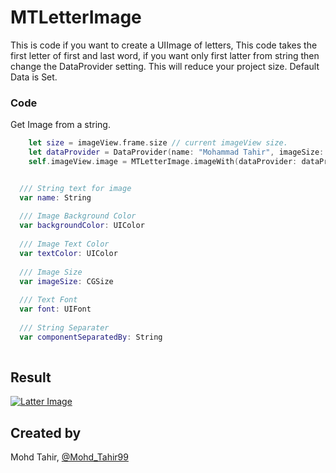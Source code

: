 # MTLetterImage
This is code if you want to create a UIImage of letters, This code takes the first letter of first and last word, if you want only first latter from string then change the DataProvider setting. This will reduce your project size. Default Data is Set.

### Code

Get Image from a string. 
``` swift
    let size = imageView.frame.size // current imageView size.
    let dataProvider = DataProvider(name: "Mohammad Tahir", imageSize: size) // Create DataProvider.
    self.imageView.image = MTLetterImage.imageWith(dataProvider: dataProvider) // image.
```

``` swift

  /// String text for image
  var name: String
  
  /// Image Background Color
  var backgroundColor: UIColor
  
  /// Image Text Color
  var textColor: UIColor
  
  /// Image Size
  var imageSize: CGSize
  
  /// Text Font
  var font: UIFont
  
  /// String Separater
  var componentSeparatedBy: String
  
```


## Result 
<a href="https://ibb.co/tCfJSZF"><img src="https://i.ibb.co/SvT32QG/Simulator-Screen-Shot-i-Phone-XS-Max-2019-03-23-at-02-01-59.png" alt="Latter Image" border="0"></a>

## Created by
Mohd Tahir, [@Mohd_Tahir99](https://twitter.com/Mohd_Tahir99)
